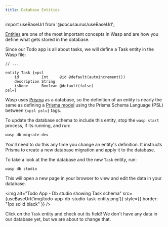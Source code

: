 ```yaml
---
title: Database Entities
---
```


import useBaseUrl from '@docusaurus/useBaseUrl';

[Entities](/docs/database/entities) are one of the most important concepts in Wasp and are how you define what gets stored in the database.

Since our Todo app is all about tasks, we will define a Task entity in the Wasp file:

```wasp title="main.wasp"
// ...

entity Task {=psl
    id          Int     @id @default(autoincrement())
    description String
    isDone      Boolean @default(false)
psl=}
```

Wasp uses [Prisma](https://www.prisma.io) as a database, so the definition of an entity is nearly the same as defining a [Prisma model](https://www.prisma.io/docs/reference/tools-and-interfaces/prisma-schema/data-model/) using the Prisma Schema Language (PSL) between `{=psl psl=}` tags.

To update the database schema to include this entity, stop the `wasp start` process, if its running, and run:


```sh
wasp db migrate-dev
```

You'll need to do this any time you change an entity's definition. It instructs Prisma to create a new database migration and apply it to the database.

To take a look at the the database and the new `Task` entity, run:

```sh
wasp db studio
```

This will open a new page in your browser to view and edit the data in your database.

<img alt="Todo App - Db studio showing Task schema"
     src={useBaseUrl('img/todo-app-db-studio-task-entity.png')}
     style={{ border: "1px solid black" }}
/>

Click on the `Task` entity and check out its field! We don't have any data in our database yet, but we are about to change that.
